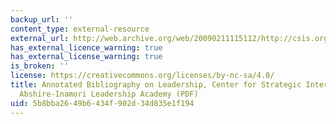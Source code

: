 ```yaml
---
backup_url: ''
content_type: external-resource
external_url: http://web.archive.org/web/20090211115112/http://csis.org/images/stories/aila/090105_aila_bibliography.pdf
has_external_licence_warning: true
has_external_license_warning: true
is_broken: ''
license: https://creativecommons.org/licenses/by-nc-sa/4.0/
title: Annotated Bibliography on Leadership, Center for Strategic International Studies,
  Abshire-Inamori Leadership Academy (PDF)
uid: 5b8bba26-49b6-434f-902d-34d835e1f194
---
```

